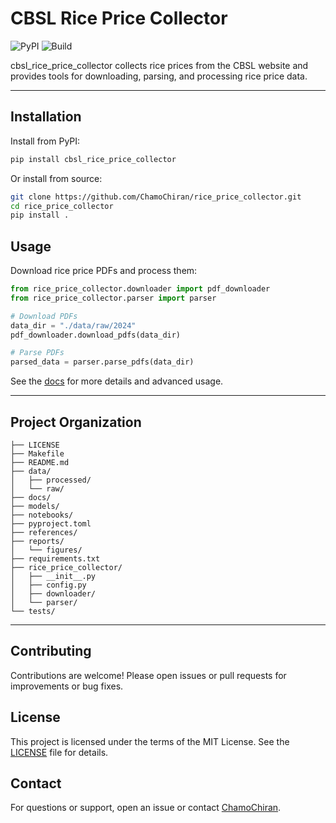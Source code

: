 # CBSL Rice Price Collector

![PyPI](https://img.shields.io/pypi/v/rice-price-collector?color=blue)
![Build](https://github.com/ChamoChiran/rice_price_collector/actions/workflows/publish-to-pypi.yml/badge.svg)

cbsl_rice_price_collector collects rice prices from the CBSL website and provides tools for downloading, parsing, and processing rice price data.

---

## Installation

Install from PyPI:

```bash
pip install cbsl_rice_price_collector
```

Or install from source:

```bash
git clone https://github.com/ChamoChiran/rice_price_collector.git
cd rice_price_collector
pip install .
```

## Usage

Download rice price PDFs and process them:

```python
from rice_price_collector.downloader import pdf_downloader
from rice_price_collector.parser import parser

# Download PDFs
data_dir = "./data/raw/2024"
pdf_downloader.download_pdfs(data_dir)

# Parse PDFs
parsed_data = parser.parse_pdfs(data_dir)
```

See the [docs](docs/README.md) for more details and advanced usage.

---

## Project Organization

```
├── LICENSE
├── Makefile
├── README.md
├── data/
│   ├── processed/
│   └── raw/
├── docs/
├── models/
├── notebooks/
├── pyproject.toml
├── references/
├── reports/
│   └── figures/
├── requirements.txt
├── rice_price_collector/
│   ├── __init__.py
│   ├── config.py
│   ├── downloader/
│   └── parser/
└── tests/
```

---

## Contributing

Contributions are welcome! Please open issues or pull requests for improvements or bug fixes.

## License

This project is licensed under the terms of the MIT License. See the [LICENSE](LICENSE) file for details.

## Contact

For questions or support, open an issue or contact [ChamoChiran](https://github.com/ChamoChiran).
